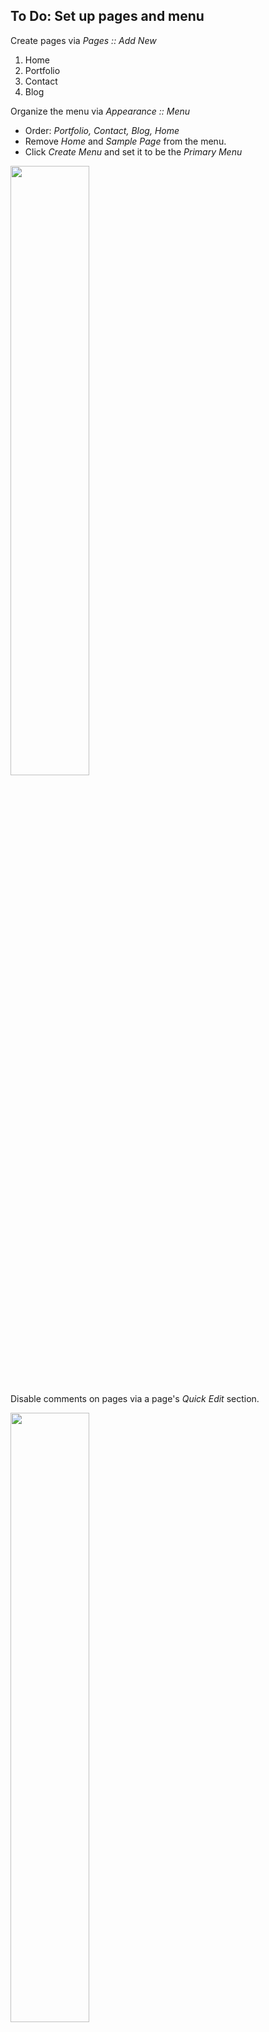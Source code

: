 ## To Do: Set up pages and menu

Create pages via *Pages :: Add New*

1. Home
2. Portfolio
3. Contact
4. Blog

Organize the menu via *Appearance :: Menu*

* Order: *Portfolio, Contact, Blog, Home*
* Remove *Home* and *Sample Page* from the menu.
* Click *Create Menu* and set it to be the *Primary Menu*

<img src='http://note.io/LADRF7' style='width:50%'>
	
Disable comments on pages via a page's *Quick Edit* section.

<img src='http://note.io/1esoAms' style='width:50%'>




## Customize Theme
* Clear out widgets for minimal look ala *Appearance :: Widgets*
* Upload a header via *Appearance :: Header* <http://thewc.co/images/tasks/wordpress-graphics-by-liz.png>
* Uncheck *Show header text with your image.*
* Set background color to white via *Appearance :: Background*




## Reading Settings
Right now when you land on the site it shows recent blog posts, which doesn't match the goal of our project. 

In *Settings :: Reading* change the Front page display to *A static page*

Make the Front page set to *Home*

And the Posts page set to *Blog*

<img src='http://note.io/LAEQoH'>




## What's next?
We've maxed out the theme's customziations. If you wanted to customize further, you'd have to hit the code.

You can see the code via *Appearance :: Editor* but it's not suggested you make edits here because if you ever needed to update your theme you'd lose all your work.

Instead, you'd want to create a Child Theme. You can read more about that here: <http://codex.wordpress.org/Child_Themes>


